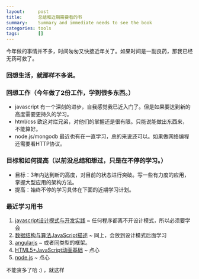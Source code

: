 ```yaml
---
layout:     post
title:      总结和近期需要看的书
summary:    Summary and immediate needs to see the book
categories: tools
tags:       []
---
```


今年做的事情并不多，时间匆匆又快接近年关了。如果时间是一副良药，那我已经无药可救了。

### 回想生活，就那样不多说。

### 回想工作（今年做了2份工作，学到很多东西。）
* javascript 有一个深刻的进步，自我感觉我已近入门了。但是如果要达到新的高度需要更持久的学习。
* html/css 欧这对烂兄弟，对他们的掌握还是很有限。只能说能做出东西来，不能算好。
* node.js/mongodb 最近也有在一直学习，总的来说还可以。如果做网络编程还需要看HTTP协议。

### 目标和如何提高（以前没总结和想过，只是在不停的学习。）
* 目标：3年内达到新的高度，对目前的状态进行突破。写一些有力度的应用，掌握大型应用的架构方法。
* 提高：始终不停的学习具体在下面的近期学习计划。

### 最近学习用书
1. [javascript设计模式与开发实践](http://item.jd.com/11686375.html) ~ 任何程序都离不开设计模式，所以必须要学会
2. [数据结构与算法JavaScript描述](http://item.jd.com/11523857.html) ~ 同上，会放到设计模式后面学习
3. [angularjs](http://docs.angularjs.cn/api) ~ 或者同类型的框架。
4. [HTML5+JavaScript动画基础](http://item.jd.com/1056089175.html) ~ 点心
5. [node.js](https://nodejs.org/en/) ~ 点心

不能贪多了哈 :) ，就这样
